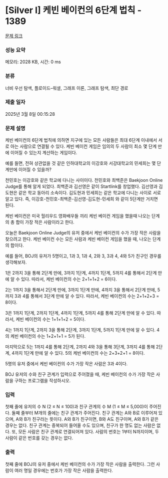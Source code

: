 # [Silver I] 케빈 베이컨의 6단계 법칙 - 1389 

[문제 링크](https://www.acmicpc.net/problem/1389) 

### 성능 요약

메모리: 2028 KB, 시간: 0 ms

### 분류

너비 우선 탐색, 플로이드–워셜, 그래프 이론, 그래프 탐색, 최단 경로

### 제출 일자

2025년 3월 8일 00:15:28

### 문제 설명

<p>케빈 베이컨의 6단계 법칙에 의하면 지구에 있는 모든 사람들은 최대 6단계 이내에서 서로 아는 사람으로 연결될 수 있다. 케빈 베이컨 게임은 임의의 두 사람이 최소 몇 단계 만에 이어질 수 있는지 계산하는 게임이다.</p>

<p>예를 들면, 전혀 상관없을 것 같은 인하대학교의 이강호와 서강대학교의 민세희는 몇 단계만에 이어질 수 있을까?</p>

<p>천민호는 이강호와 같은 학교에 다니는 사이이다. 천민호와 최백준은 Baekjoon Online Judge를 통해 알게 되었다. 최백준과 김선영은 같이 Startlink를 창업했다. 김선영과 김도현은 같은 학교 동아리 소속이다. 김도현과 민세희는 같은 학교에 다니는 사이로 서로 알고 있다. 즉, 이강호-천민호-최백준-김선영-김도현-민세희 와 같이 5단계만 거치면 된다.</p>

<p>케빈 베이컨은 미국 헐리우드 영화배우들 끼리 케빈 베이컨 게임을 했을때 나오는 단계의 총 합이 가장 적은 사람이라고 한다.</p>

<p>오늘은 Baekjoon Online Judge의 유저 중에서 케빈 베이컨의 수가 가장 작은 사람을 찾으려고 한다. 케빈 베이컨 수는 모든 사람과 케빈 베이컨 게임을 했을 때, 나오는 단계의 합이다.</p>

<p>예를 들어, BOJ의 유저가 5명이고, 1과 3, 1과 4, 2와 3, 3과 4, 4와 5가 친구인 경우를 생각해보자.</p>

<p>1은 2까지 3을 통해 2단계 만에, 3까지 1단계, 4까지 1단계, 5까지 4를 통해서 2단계 만에 알 수 있다. 따라서, 케빈 베이컨의 수는 2+1+1+2 = 6이다.</p>

<p>2는 1까지 3을 통해서 2단계 만에, 3까지 1단계 만에, 4까지 3을 통해서 2단계 만에, 5까지 3과 4를 통해서 3단계 만에 알 수 있다. 따라서, 케빈 베이컨의 수는 2+1+2+3 = 8이다.</p>

<p>3은 1까지 1단계, 2까지 1단계, 4까지 1단계, 5까지 4를 통해 2단계 만에 알 수 있다. 따라서, 케빈 베이컨의 수는 1+1+1+2 = 5이다.</p>

<p>4는 1까지 1단계, 2까지 3을 통해 2단계, 3까지 1단계, 5까지 1단계 만에 알 수 있다. 4의 케빈 베이컨의 수는 1+2+1+1 = 5가 된다.</p>

<p>마지막으로 5는 1까지 4를 통해 2단계, 2까지 4와 3을 통해 3단계, 3까지 4를 통해 2단계, 4까지 1단계 만에 알 수 있다. 5의 케빈 베이컨의 수는 2+3+2+1 = 8이다.</p>

<p>5명의 유저 중에서 케빈 베이컨의 수가 가장 작은 사람은 3과 4이다.</p>

<p>BOJ 유저의 수와 친구 관계가 입력으로 주어졌을 때, 케빈 베이컨의 수가 가장 작은 사람을 구하는 프로그램을 작성하시오.</p>

### 입력 

 <p>첫째 줄에 유저의 수 N (2 ≤ N ≤ 100)과 친구 관계의 수 M (1 ≤ M ≤ 5,000)이 주어진다. 둘째 줄부터 M개의 줄에는 친구 관계가 주어진다. 친구 관계는 A와 B로 이루어져 있으며, A와 B가 친구라는 뜻이다. A와 B가 친구이면, B와 A도 친구이며, A와 B가 같은 경우는 없다. 친구 관계는 중복되어 들어올 수도 있으며, 친구가 한 명도 없는 사람은 없다. 또, 모든 사람은 친구 관계로 연결되어져 있다. 사람의 번호는 1부터 N까지이며, 두 사람이 같은 번호를 갖는 경우는 없다.</p>

### 출력 

 <p>첫째 줄에 BOJ의 유저 중에서 케빈 베이컨의 수가 가장 작은 사람을 출력한다. 그런 사람이 여러 명일 경우에는 번호가 가장 작은 사람을 출력한다.</p>

